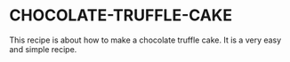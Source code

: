 # CHOCOLATE-TRUFFLE-CAKE

This recipe is about how to make a chocolate truffle cake.
It is a very easy and simple recipe.